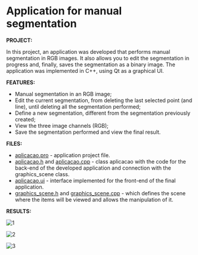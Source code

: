 # Application for manual segmentation

**PROJECT:** 

In this project, an application was developed that performs manual segmentation in RGB images. It also allows you to edit the segmentation in progress and, finally, saves the segmentation as a binary image. The application was implemented in C++, using Qt as a graphical UI.

**FEATURES:** 

* Manual segmentation in an RGB image;
* Edit the current segmentation, from deleting the last selected point (and line), until deleting all the segmentation performed;
* Define a new segmentation, different from the segmentation previously created;
* View the three image channels (RGB);
* Save the segmentation performed and view the final result.

**FILES:** 
* [aplicacao.pro](https://github.com/MiguelCastro3/Application-for-manual-segmentation/blob/master/aplicacao.pro) - application project file.
* [aplicacao.h](https://github.com/MiguelCastro3/Application-for-manual-segmentation/blob/master/aplicacao.h) and [aplicacao.cpp](https://github.com/MiguelCastro3/Application-for-manual-segmentation/blob/master/aplicacao.cpp) - class aplicacao with the code for the back-end of the developed application and connection with the graphics_scene class. 
* [aplicacao.ui](https://github.com/MiguelCastro3/Application-for-manual-segmentation/blob/master/aplicacao.ui) - interface implemented for the front-end of the final application.
* [graphics_scene.h](https://github.com/MiguelCastro3/Application-for-manual-segmentation/blob/master/graphics_scene.h) and [graphics_scene.cpp](https://github.com/MiguelCastro3/Application-for-manual-segmentation/blob/master/graphics_scene.pro) - which defines the scene where the items will be viewed and allows the manipulation of it.


**RESULTS:** 

![1](https://user-images.githubusercontent.com/66881028/84962699-5f492680-b0ff-11ea-94bb-f41b7b05945b.png)

![2](https://user-images.githubusercontent.com/66881028/84962703-6112ea00-b0ff-11ea-9829-bdbe8efc4b3a.png)

![3](https://user-images.githubusercontent.com/66881028/84962704-61ab8080-b0ff-11ea-9614-5cc0600b774a.png)
